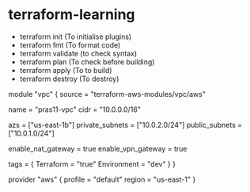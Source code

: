 # terraform-learning
* terraform init  (To initialise plugins)
* terraform fmt   (To format code)
* terraform validate    (to check syntax)
* terraform plan    (To check before building)
* terraform apply   (To to build)
* terraform destroy   (To destroy)

module "vpc" {
  source = "terraform-aws-modules/vpc/aws"

  name = "pras11-vpc"
  cidr = "10.0.0.0/16"

  azs             = ["us-east-1b"]
  private_subnets = ["10.0.2.0/24"]
  public_subnets  = ["10.0.1.0/24"]

  enable_nat_gateway = true
  enable_vpn_gateway = true

  tags = {
    Terraform = "true"
    Environment = "dev"
  }
}
  
provider "aws" {
  profile = "default"
  region  = "us-east-1"
}
